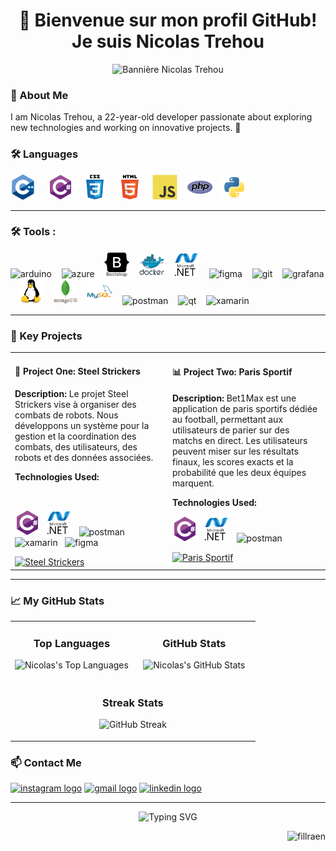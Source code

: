 <h1 align="center">👋 Bienvenue sur mon profil GitHub! Je suis Nicolas Trehou</h1>

<p align="center">
  <img src="https://github.com/Fillraen/NicolasTrehou/blob/main/shortBanner.png" alt="Bannière Nicolas Trehou">
</p>

### 🌟 About Me
<p>
I am Nicolas Trehou, a 22-year-old developer passionate about exploring new technologies and working on innovative projects. 🚀
</p>

### 🛠️ Languages
<p align="left">
  <!-- Langages -->
    <img src="https://raw.githubusercontent.com/devicons/devicon/master/icons/cplusplus/cplusplus-original.svg" alt="cplusplus" width="40" height="40"/> &nbsp;  &nbsp;  
    <img src="https://raw.githubusercontent.com/devicons/devicon/master/icons/csharp/csharp-original.svg" alt="csharp" width="40" height="40"/> &nbsp;&nbsp;  
    <img src="https://raw.githubusercontent.com/devicons/devicon/master/icons/css3/css3-original-wordmark.svg" alt="css3" width="40" height="40"/> &nbsp;&nbsp;  
    <img src="https://raw.githubusercontent.com/devicons/devicon/master/icons/html5/html5-original-wordmark.svg" alt="html5" width="40" height="40"/> &nbsp;&nbsp;  
    <img src="https://raw.githubusercontent.com/devicons/devicon/master/icons/javascript/javascript-original.svg" alt="javascript" width="40" height="40"/> &nbsp;&nbsp;  
    <img src="https://raw.githubusercontent.com/devicons/devicon/master/icons/php/php-original.svg" alt="php" width="40" height="40"/> &nbsp;&nbsp;  
    <img src="https://raw.githubusercontent.com/devicons/devicon/master/icons/python/python-original.svg" alt="python" width="40" height="40"/> &nbsp; &nbsp;
</p>

---

### 🛠️ Tools :
<p align="left">
  <!-- Outils -->
    <img src="https://cdn.worldvectorlogo.com/logos/arduino-1.svg" alt="arduino" width="40" height="40"/> &nbsp;&nbsp;
    <img src="https://www.vectorlogo.zone/logos/microsoft_azure/microsoft_azure-icon.svg" alt="azure" width="40" height="40"/> &nbsp;&nbsp;
    <img src="https://raw.githubusercontent.com/devicons/devicon/master/icons/bootstrap/bootstrap-plain-wordmark.svg" alt="bootstrap" width="40" height="40"/> &nbsp;&nbsp;
    <img src="https://raw.githubusercontent.com/devicons/devicon/master/icons/docker/docker-original-wordmark.svg" alt="docker" width="40" height="40"/> &nbsp;&nbsp;
    <img src="https://raw.githubusercontent.com/devicons/devicon/master/icons/dot-net/dot-net-original-wordmark.svg" alt="dotnet" width="40" height="40"/> &nbsp;&nbsp;
    <img src="https://www.vectorlogo.zone/logos/figma/figma-icon.svg" alt="figma" width="40" height="40"/> &nbsp;&nbsp;
    <img src="https://www.vectorlogo.zone/logos/git-scm/git-scm-icon.svg" alt="git" width="40" height="40"/> &nbsp;&nbsp;
    <img src="https://www.vectorlogo.zone/logos/grafana/grafana-icon.svg" alt="grafana" width="40" height="40"/> &nbsp;&nbsp;
    <img src="https://raw.githubusercontent.com/devicons/devicon/master/icons/linux/linux-original.svg" alt="linux" width="40" height="40"/> &nbsp;&nbsp;
    <img src="https://raw.githubusercontent.com/devicons/devicon/master/icons/mongodb/mongodb-original-wordmark.svg" alt="mongodb" width="40" height="40"/> &nbsp;&nbsp;
    <img src="https://raw.githubusercontent.com/devicons/devicon/master/icons/mysql/mysql-original-wordmark.svg" alt="mysql" width="40" height="40"/> &nbsp;&nbsp;
    <img src="https://www.vectorlogo.zone/logos/getpostman/getpostman-icon.svg" alt="postman" width="40" height="40"/> &nbsp;&nbsp;
    <img src="https://upload.wikimedia.org/wikipedia/commons/0/0b/Qt_logo_2016.svg" alt="qt" width="40" height="40"/> &nbsp;&nbsp;
    <img src="https://raw.githubusercontent.com/detain/svg-logos/780f25886640cef088af994181646db2f6b1a3f8/svg/xamarin.svg" alt="xamarin" width="40" height="40"/> &nbsp;&nbsp;
</p>

---

### 📁 Key Projects
<table>
  <tr>
    <td width="50%" valign="top">

       
  <h4>🚀 Project One: Steel Strickers</h4>
      <p><strong>Description:</strong> Le projet Steel Strickers vise à organiser des combats de robots. Nous développons un système pour la gestion et la coordination des combats, des utilisateurs, des robots et des données associées.</p>
      <p><strong>Technologies Used:</strong></p>
      <p>&nbsp;</p>
      <p align="left">
        <img src="https://raw.githubusercontent.com/devicons/devicon/master/icons/csharp/csharp-original.svg" alt="csharp" width="40" height="40"/> &nbsp;
        <img src="https://raw.githubusercontent.com/devicons/devicon/master/icons/dot-net/dot-net-original-wordmark.svg" alt="dotnet" width="40" height="40"/> &nbsp;
        <img src="https://www.vectorlogo.zone/logos/getpostman/getpostman-icon.svg" alt="postman" width="40" height="40"/> &nbsp;
        <img src="https://raw.githubusercontent.com/detain/svg-logos/780f25886640cef088af994181646db2f6b1a3f8/svg/xamarin.svg" alt="xamarin" width="40" height="40"/> &nbsp;
        <img src="https://www.vectorlogo.zone/logos/figma/figma-icon.svg" alt="figma" width="40" height="40"/> &nbsp;
      </p>
      <a href="https://github.com/fillraen/SteelStrickers">
        <img src="https://github-readme-stats.vercel.app/api/pin/?username=fillraen&repo=SteelStrickers&theme=tokyonight" alt="Steel Strickers" />
      </a>

  </td>
    <td width="50%" valign="top">

  <h4>📊 Project Two: Paris Sportif</h4>
      <p><strong>Description:</strong> Bet1Max est une application de paris sportifs dédiée au football, permettant aux utilisateurs de parier sur des matchs en direct. Les utilisateurs peuvent miser sur les résultats finaux, les scores exacts et la probabilité que les deux équipes marquent.</p>
      <p><strong>Technologies Used:</strong></p>
      <p align="left">
        <img src="https://raw.githubusercontent.com/devicons/devicon/master/icons/csharp/csharp-original.svg" alt="csharp" width="40" height="40"/> &nbsp;
        <img src="https://raw.githubusercontent.com/devicons/devicon/master/icons/dot-net/dot-net-original-wordmark.svg" alt="dotnet" width="40" height="40"/> &nbsp;
        <img src="https://www.vectorlogo.zone/logos/getpostman/getpostman-icon.svg" alt="postman" width="40" height="40"/> &nbsp;
      </p>
      <a href="https://github.com/fillraen/parisSportif">
        <img src="https://github-readme-stats.vercel.app/api/pin/?username=fillraen&repo=parisSportif&theme=tokyonight" alt="Paris Sportif" />
      </a>

  </td>
  </tr>
</table>



---

 ### 📈 My GitHub Stats


<table align="center">
  <tr>

  <td width="50%" valign="top">
      <h3 align="center">Top Languages</h3>
      <p align="center">
        <img src="https://github-readme-stats.vercel.app/api/top-langs/?username=Fillraen&theme=tokyonight&layout=compact" alt="Nicolas's Top Languages">
      </p>
    </td>
    

  <td width="50%" valign="top">
      <h3 align="center">GitHub Stats</h3>
      <p align="center">
        <img src="https://github-readme-stats.vercel.app/api?username=Fillraen&show_icons=true&theme=tokyonight&layout=compact" alt="Nicolas's GitHub Stats">
      </p>
    </td>
  </tr>

  <tr>
    <!-- Troisième élément (s'étend sur toute la largeur) -->
    <td colspan="2">
      <h3 align="center">Streak Stats</h3>
      <p align="center">
        <img src="https://github-readme-streak-stats.herokuapp.com/?user=Fillraen&theme=tokyonight&layout=compact" alt="GitHub Streak">
      </p>
    </td>
  </tr>
</table>



### 📫 Contact Me
<div align="left">
  <a href="https://www.instagram.com/nicolas.trehou"><img src="https://img.shields.io/static/v1?message=Instagram&logo=instagram&label=&color=E4405F&logoColor=white&labelColor=&style=for-the-badge" href="https://www.instagram.com/nicolas.trehou" height="35" alt="instagram logo"  /></a>
  <a href="mailto:nt.aergie@gmail.com"><img src="https://img.shields.io/static/v1?message=Gmail&logo=gmail&label=&color=D14836&logoColor=white&labelColor=&style=for-the-badge" height="35" alt="gmail logo"  /></a>
  <a href="https://www.linkedin.com/in/ntrehou"><img src="https://img.shields.io/static/v1?message=LinkedIn&logo=linkedin&label=&color=0077B5&logoColor=white&labelColor=&style=for-the-badge" height="35" alt="linkedin logo"  /></a>
</div>


---

<p align="center">
  <img src="https://readme-typing-svg.herokuapp.com?lines=Passionné+par+le+code;Innovateur+en+technologie;Toujours+en+apprentissage" alt="Typing SVG"/>
  <p align="right"> <img src="https://komarev.com/ghpvc/?username=fillraen&label=Profile%20views&color=0e75b6&style=flat" alt="fillraen" /> </p>
</p>
